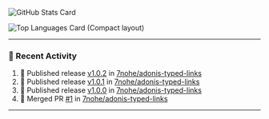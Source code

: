 ![GitHub Stats Card](https://github-readme-stats.vercel.app/api?username=7nohe&count_private=true&theme=react)

![Top Languages Card (Compact layout)](https://github-readme-stats.vercel.app/api/top-langs/?username=7nohe&layout=compact&theme=react)

---

### :koala: Recent Activity

<!--START_SECTION:activity-->
1. 🚀 Published release [v1.0.2](https://github.com/7nohe/adonis-typed-links/releases/tag/v1.0.2) in [7nohe/adonis-typed-links](https://github.com/7nohe/adonis-typed-links)
2. 🚀 Published release [v1.0.1](https://github.com/7nohe/adonis-typed-links/releases/tag/v1.0.1) in [7nohe/adonis-typed-links](https://github.com/7nohe/adonis-typed-links)
3. 🚀 Published release [v1.0.0](https://github.com/7nohe/adonis-typed-links/releases/tag/v1.0.0) in [7nohe/adonis-typed-links](https://github.com/7nohe/adonis-typed-links)
4. 🎉 Merged PR [#1](https://github.com/7nohe/adonis-typed-links/pull/1) in [7nohe/adonis-typed-links](https://github.com/7nohe/adonis-typed-links)
<!--END_SECTION:activity-->

---
